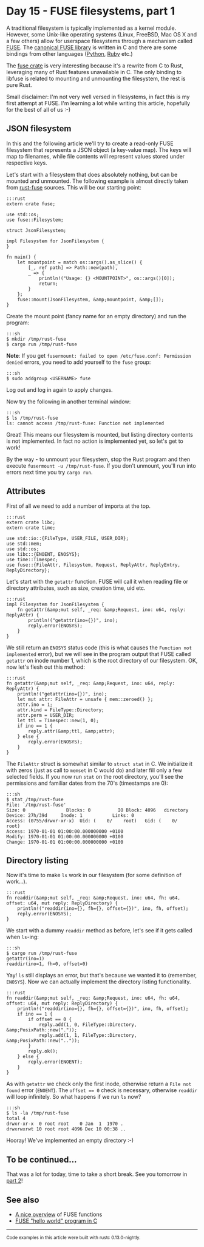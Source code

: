 # Day 15 - FUSE filesystems, part 1

A traditional filesystem is typically implemented as a kernel module. However, some Unix-like operating systems (Linux, FreeBSD, Mac OS X and a few others) allow for userspace filesystems through a mechanism called [FUSE](http://en.wikipedia.org/wiki/Filesystem_in_Userspace). The [canonical FUSE library](http://fuse.sourceforge.net/) is written in C and there are some bindings from other languages ([Python](https://github.com/terencehonles/fusepy), [Ruby](https://github.com/lwoggardner/rfusefs) etc.)

The [fuse crate](https://github.com/zargony/rust-fuse) is very interesting because it's a rewrite from C to Rust, leveraging many of Rust features unavailable in C. The only binding to libfuse is related to mounting and unmounting the filesystem, the rest is pure Rust.

Small disclaimer: I'm not very well versed in filesystems, in fact this is my first attempt at FUSE. I'm learning a lot while writing this article, hopefully for the best of all of us :-)

JSON filesystem
---------------

In this and the following article we'll try to create a read-only FUSE filesystem that represents a JSON object (a key-value map). The keys will map to filenames, while file contents will represent values stored under respective keys.

Let's start with a filesystem that does absolutely nothing, but can be mounted and unmounted. The following example is almost directly taken from [rust-fuse](https://github.com/zargony/rust-fuse/blob/e74c071e0e9f320d9a329c6cbc4ce5bda9345537/examples/null.rs) sources. This will be our starting point:

    :::rust
    extern crate fuse;

    use std::os;
    use fuse::Filesystem;

    struct JsonFilesystem;

    impl Filesystem for JsonFilesystem {
    }

    fn main() {
        let mountpoint = match os::args().as_slice() {
            [_, ref path] => Path::new(path),
            _ => {
                println!("Usage: {} <MOUNTPOINT>", os::args()[0]);
                return;
            }
        };
        fuse::mount(JsonFilesystem, &amp;mountpoint, &amp;[]);
    }

Create the mount point (fancy name for an empty directory) and run the program:

    :::sh
    $ mkdir /tmp/rust-fuse
    $ cargo run /tmp/rust-fuse

**Note**: If you get `fusermount: failed to open /etc/fuse.conf: Permission denied` errors, you need to add yourself to the `fuse` group:

    :::sh
    $ sudo addgroup <USERNAME> fuse

Log out and log in again to apply changes.

Now try the following in another terminal window:

    :::sh
    $ ls /tmp/rust-fuse
    ls: cannot access /tmp/rust-fuse: Function not implemented

Great! This means our filesystem is mounted, but listing directory contents is not implemented. In fact no action is implemented yet, so let's get to work!

By the way - to unmount your filesystem, stop the Rust program and then execute `fusermount -u /tmp/rust-fuse`. If you don't unmount, you'll run into errors next time you try `cargo run`.

Attributes
----------

First of all we need to add a number of imports at the top.

    :::rust
    extern crate libc;
    extern crate time;

    use std::io::{FileType, USER_FILE, USER_DIR};
    use std::mem;
    use std::os;
    use libc::{ENOENT, ENOSYS};
    use time::Timespec;
    use fuse::{FileAttr, Filesystem, Request, ReplyAttr, ReplyEntry, ReplyDirectory};

Let's start with the `getattr` function. FUSE will call it when reading file or directory attributes, such as size, creation time, uid etc.

    :::rust
    impl Filesystem for JsonFilesystem {
        fn getattr(&amp;mut self, _req: &amp;Request, ino: u64, reply: ReplyAttr) {
            println!("getattr(ino={})", ino);
            reply.error(ENOSYS);
        }
    }

We still return an `ENOSYS` status code (this is what causes the `Function not implemented` error), but we will see in the program output that FUSE called `getattr` on inode number 1, which is the root directory of our filesystem. OK, now let's flesh out this method:

    :::rust
    fn getattr(&amp;mut self, _req: &amp;Request, ino: u64, reply: ReplyAttr) {
        println!("getattr(ino={})", ino);
        let mut attr: FileAttr = unsafe { mem::zeroed() };
        attr.ino = 1;
        attr.kind = FileType::Directory;
        attr.perm = USER_DIR;
        let ttl = Timespec::new(1, 0);
        if ino == 1 {
            reply.attr(&amp;ttl, &amp;attr);
        } else {
            reply.error(ENOSYS);
        }
    }

The `FileAttr` struct is somewhat similar to `struct stat` in C. We initialize it with zeros (just as call to `memset` in C would do) and later fill only a few selected fields. If you now run `stat` on the root directory, you'll see the permissions and familiar dates from the 70's (timestamps are 0):

    :::sh
    $ stat /tmp/rust-fuse
    File: `/tmp/rust-fuse'
    Size: 0               Blocks: 0          IO Block: 4096   directory
    Device: 27h/39d     Inode: 1           Links: 0
    Access: (0755/drwxr-xr-x)  Uid: (    0/    root)   Gid: (    0/    root)
    Access: 1970-01-01 01:00:00.000000000 +0100
    Modify: 1970-01-01 01:00:00.000000000 +0100
    Change: 1970-01-01 01:00:00.000000000 +0100

Directory listing
-----------------

Now it's time to make `ls` work in our filesystem (for some definition of work...).

    :::rust
    fn readdir(&amp;mut self, _req: &amp;Request, ino: u64, fh: u64, offset: u64, mut reply: ReplyDirectory) {
        println!("readdir(ino={}, fh={}, offset={})", ino, fh, offset);
        reply.error(ENOSYS);
    }

We start with a dummy `readdir` method as before, let's see if it gets called when `ls`-ing:

    :::sh
    $ cargo run /tmp/rust-fuse
    getattr(ino=1)
    readdir(ino=1, fh=0, offset=0)

Yay! `ls` still displays an error, but that's because we wanted it to (remember, `ENOSYS`). Now we can actually implement the directory listing functionality.

    :::rust
    fn readdir(&amp;mut self, _req: &amp;Request, ino: u64, fh: u64, offset: u64, mut reply: ReplyDirectory) {
        println!("readdir(ino={}, fh={}, offset={})", ino, fh, offset);
        if ino == 1 {
            if offset == 0 {
                reply.add(1, 0, FileType::Directory, &amp;PosixPath::new("."));
                reply.add(1, 1, FileType::Directory, &amp;PosixPath::new(".."));
            }
            reply.ok();
        } else {
            reply.error(ENOENT);
        }
    }

As with `getattr` we check only the first inode, otherwise return a `File not found` error (`ENOENT`). The `offset == 0` check is necessary, otherwise `readdir` will loop infinitely. So what happens if we run `ls` now?

    :::sh
    $ ls -la /tmp/rust-fuse
    total 4
    drwxr-xr-x  0 root root    0 Jan  1  1970 .
    drwxrwxrwt 10 root root 4096 Dec 10 00:38 ..

Hooray! We've implemented an empty directory :-)

To be continued...
------------------

That was a lot for today, time to take a short break. See you tomorrow in [part 2](https://siciarz.net/24-days-of-rust-fuse-filesystems-part-2/)!

See also
--------

* [A nice overview](http://www.cs.hmc.edu/~geoff/classes/hmc.cs135.201109/homework/fuse/fuse_doc.html#function-purposes) of FUSE functions
* [FUSE "hello world" program in C](http://fuse.sourceforge.net/helloworld.html)

----

<small>
Code examples in this article were built with rustc 0.13.0-nightly.
</small>

